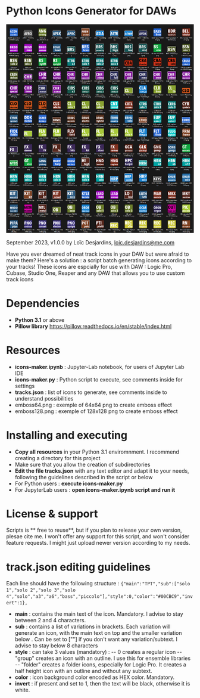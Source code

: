 # Python Icons Generator for DAWs
![Screenshot](example.png)

September 2023, v1.0.0
by Loïc Desjardins, loic.desjardins@me.com

Have you ever dreamed of neat track icons in your DAW but were afraid to make them?
Here's a solution : a script batch generating icons according to your tracks!
These icons are espcially for use with DAW : Logic Pro, Cubase, Studio One, Reaper and any DAW that allows you to use custom track icons

# Dependencies
- **Python 3.1** or above
- **Pillow library**  https://pillow.readthedocs.io/en/stable/index.html

# Resources
- **icons-maker.ipynb** : Jupyter-Lab notebook, for users of Jupyter Lab IDE 
- **icons-maker.py** : Python script to execute, see comments inside for settings
- **tracks.json** : list of icons to generate, see comments inside to understand possibilities
- emboss64.png : exemple of 64x64 png to create emboss effect
- emboss128.png : exemple of 128x128 png to create emboss effect


# Installing and executing
- **Copy all resources** in your Python 3.1 enviromnment. I recommend creating a directory for this project
- Make sure that you allow the creation of subdirectories
- **Edit the file tracks.json** with any text editor and adapt it to your needs, following the guidelines described in the script or below
- For Python users : **execute icons-maker.py**
- For JupyterLab users : **open icons-maker.ipynb script and run it**


# License & support
Scripts is ** free to reuse**, but if you plan to release your own version, plesae cite me.
I won't offer any support for this script, and won't consider feature requests.
I might just upload newer version according to my needs.

# track.json editing guidelines

Each line should have the following structure : `{"main":"TPT","sub":["solo 1","solo 2","solo 3","solo 4","solo","a3","a6","bass","piccolo"],"style":0,"color":"#00CBC9","invert":1},`
- **main** : contains the main text of the icon. Mandatory. I advise to stay between 2 and 4 characters.
- **sub** : contains a list of variations in brackets. Each variation will generate an icon, with the main text on top and the smaller variation below . Can be set to [""] if you don't want any variation/subtext. I advise to stay below 8 characters
- **style** : can take 3 values (mandatory) :
-- 0 creates a regular icon
-- "group" creates an icon with an outline. I use this for ensemble libraries
-- "folder" creates a folder icons, especially for Logic Pro. It creates a half height icon with an outline and without any subtext.
- **color** : icon background color encoded as HEX color. Mandatory.
- **invert** : if present and set to 1, then the text will be black, otherwise it is white.

